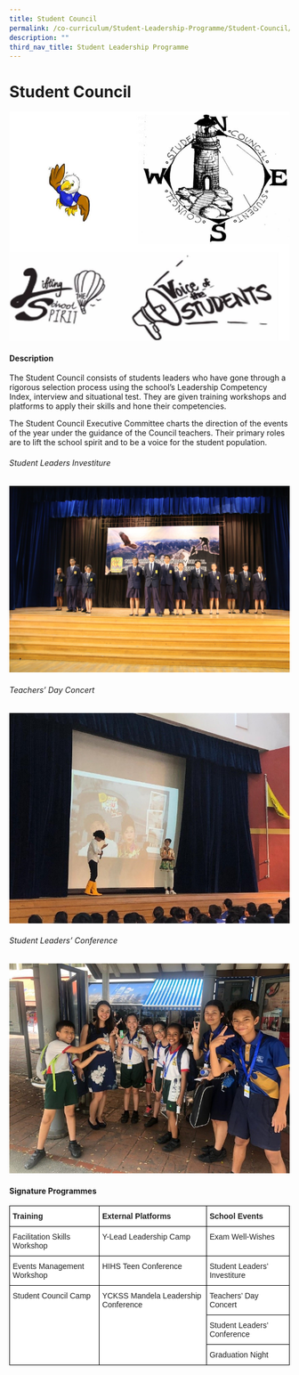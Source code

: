```yaml
---
title: Student Council
permalink: /co-curriculum/Student-Leadership-Programme/Student-Council/permalink/
description: ""
third_nav_title: Student Leadership Programme
---
```

Student Council
===============

![](/images/Student%20Council.jpeg)

#### Description

The Student Council consists of students leaders who have gone through a rigorous selection process using the school’s Leadership Competency Index, interview and situational test. They are given training workshops and platforms to apply their skills and hone their competencies.

The Student Council Executive Committee charts the direction of the events of the year under the guidance of the Council teachers. Their primary roles are to lift the school spirit and to be a voice for the student population.


###### Student Leaders Investiture
![](/images/StudentCouncil1.jpeg)




###### Teachers’ Day Concert
![](/images/StudentCouncil2.jpeg)


###### Student Leaders’ Conference
![](/images/StudentCouncil3.jpeg)


#### Signature Programmes
<style type="text/css">
.tg  {border-collapse:collapse;border-spacing:0;}
.tg td{border-color:black;border-style:solid;border-width:1px;font-family:Arial, sans-serif;font-size:14px;
  overflow:hidden;padding:10px 5px;word-break:normal;}
.tg th{border-color:black;border-style:solid;border-width:1px;font-family:Arial, sans-serif;font-size:14px;
  font-weight:normal;overflow:hidden;padding:10px 5px;word-break:normal;}
.tg .tg-l2bf{background-color:#FFF;color:#222;font-weight:bold;text-align:left;vertical-align:top}
.tg .tg-tsok{background-color:#FFF;color:#222;text-align:left;vertical-align:top}
</style>
<table class="tg">
<thead>
  <tr>
    <th class="tg-l2bf">Training</th>
    <th class="tg-l2bf">External Platforms</th>
    <th class="tg-l2bf">School Events</th>
  </tr>
</thead>
<tbody>
  <tr>
    <td class="tg-tsok">Facilitation Skills Workshop</td>
    <td class="tg-tsok">Y-Lead Leadership Camp</td>
    <td class="tg-tsok">Exam Well-Wishes</td>
  </tr>
  <tr>
    <td class="tg-tsok">Events Management Workshop</td>
    <td class="tg-tsok">HIHS Teen Conference</td>
    <td class="tg-tsok">Student Leaders’ Investiture</td>
  </tr>
  <tr>
    <td class="tg-tsok" rowspan="3">Student Council Camp</td>
    <td class="tg-tsok" rowspan="3">YCKSS Mandela Leadership Conference</td>
    <td class="tg-tsok">Teachers’ Day Concert</td>
  </tr>
  <tr>
    <td class="tg-tsok">Student Leaders’ Conference<span style="background-color:transparent"> </span></td>
  </tr>
  <tr>
    <td class="tg-tsok"> <span style="background-color:transparent">Graduation Night</span></td>
  </tr>
</tbody>
</table>